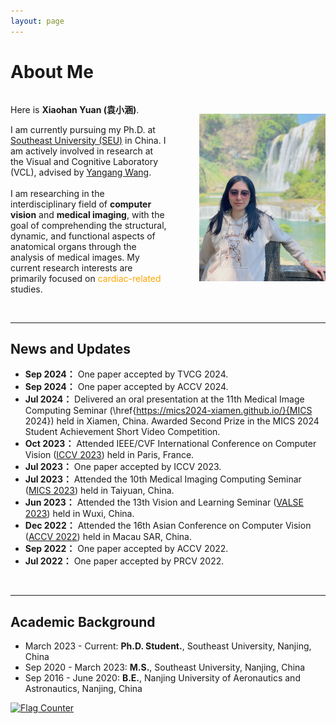 ```yaml
---
layout: page
---
```


# About Me

<div style="display: flex; justify-content: space-between; align-items: center;">
  <div style="flex: 1;">

Here is <strong>Xiaohan Yuan (袁小涵)</strong>.

I am currently pursuing my Ph.D. at <a href="https://www.seu.edu.cn/english/main.htm" target="_blank">Southeast University (SEU)</a> in China. I am actively involved in research at the Visual and Cognitive Laboratory (VCL), advised by <a href="https://www.yangangwang.com/" target="_blank">Yangang Wang</a>.<br>
<br>
I am researching in the interdisciplinary field of <strong>computer vision</strong> and <strong>medical imaging</strong>, with the goal of comprehending the structural, dynamic, and functional aspects of anatomical organs through the analysis of medical images. My current research interests are primarily focused on <font color="orange">cardiac-related</font> studies.
</div>

<div style="flex: 1; text-align: right;">
<img src="images/profile.jpg" width="80%" height="80%">
</div>
</div>

<br>

---

## News and Updates
- **Sep 2024：** One paper accepted by TVCG 2024.
- **Sep 2024：** One paper accepted by ACCV 2024.
- **Jul 2024：** Delivered an oral presentation at the 11th Medical Image Computing Seminar (\href{https://mics2024-xiamen.github.io/}{MICS 2024}) held in Xiamen, China. Awarded Second Prize in the MICS 2024 Student Achievement Short Video Competition.
- **Oct 2023：** Attended IEEE/CVF International Conference on Computer Vision ([ICCV 2023](https://iccv2023.thecvf.com/)) held in Paris, France.
- **Jul 2023：** One paper accepted by ICCV 2023.
- **Jul 2023：** Attended the 10th Medical Imaging Computing Seminar ([MICS 2023](https://aim.nuist.edu.cn/MICS/mics2023.htm)) held in Taiyuan, China.
- **Jun 2023：** Attended the 13th Vision and Learning Seminar ([VALSE 2023](http://valser.org/2023/#/)) held in Wuxi, China.
- **Dec 2022：** Attended the 16th Asian Conference on Computer Vision ([ACCV 2022](https://accv2022.org/en/default.asp)) held in Macau SAR, China.
- **Sep 2022：** One paper accepted by ACCV 2022.
- **Jul 2022：** One paper accepted by PRCV 2022.


<br>

---

## Academic Background

<!-- **<font color='red'>[Highlight]</font> I am looking for PhD to start in 2025 Fall. Contact me if you have any leads!** -->

- March 2023 - Current: **Ph.D. Student.**, Southeast University, Nanjing, China
- Sep 2020 - March 2023: **M.S.**, Southeast University, Nanjing, China
- Sep 2016 - June 2020: **B.E.**, Nanjing University of Aeronautics and Astronautics, Nanjing, China

<a href="http://s01.flagcounter.com/more/4IC"><img src="https://s01.flagcounter.com/count2/4IC/bg_FFFFFF/txt_000000/border_CCCCCC/columns_2/maxflags_10/viewers_0/labels_1/pageviews_1/flags_0/percent_0/" alt="Flag Counter" border="0"></a>
